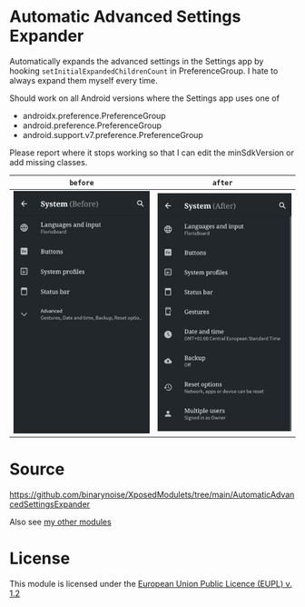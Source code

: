 # Automatic Advanced Settings Expander

Automatically expands the advanced settings in the Settings app by hooking `setInitialExpandedChildrenCount` in PreferenceGroup.
I hate to always expand them myself every time.

Should work on all Android versions where the Settings app uses one of

- androidx.preference.PreferenceGroup
- android.preference.PreferenceGroup
- android.support.v7.preference.PreferenceGroup

Please report where it stops working so that I can edit the minSdkVersion or add missing classes.

| `before` | `after ` |
|----------|----------|
|![before](https://github.com/binarynoise/XposedModulets/raw/main/metadata/de.binarynoise.AutomaticAdvancedSettingsExpander/en-US/images/phoneScreenshots/1-before.png)|![after](https://github.com/binarynoise/XposedModulets/blob/main/metadata/de.binarynoise.AutomaticAdvancedSettingsExpander/en-US/images/phoneScreenshots/2-after.png)|

# Source
<https://github.com/binarynoise/XposedModulets/tree/main/AutomaticAdvancedSettingsExpander>

Also see [my other modules](https://github.com/binarynoise/XposedModulets)

# License
This module is licensed under the [European Union Public Licence (EUPL) v. 1.2](https://joinup.ec.europa.eu/collection/eupl/eupl-text-eupl-12)
